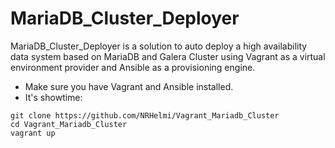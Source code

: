 # MariaDB_Cluster_Deployer 
MariaDB_Cluster_Deployer is a solution to auto deploy a high availability data system based on MariaDB and Galera Cluster using Vagrant as a virtual environment provider and Ansible as a provisioning engine.
* Make sure you have Vagrant and Ansible installed.
* It's showtime:
```
git clone https://github.com/NRHelmi/Vagrant_Mariadb_Cluster
cd Vagrant_Mariadb_Cluster
vagrant up
```

